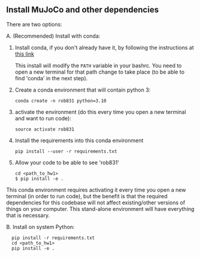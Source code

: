 ## Install MuJoCo and other dependencies

There are two options:

A. (Recommended) Install with conda:

1. Install conda, if you don't already have it, by following the instructions at [this link](https://docs.conda.io/projects/conda/en/latest/user-guide/install/)
   
   This install will modify the `PATH` variable in your bashrc.
   You need to open a new terminal for that path change to take place (to be able to find 'conda' in the next step).
2. Create a conda environment that will contain python 3:
   
   ```
   conda create -n rob831 python=3.10
   ```
3. activate the environment (do this every time you open a new terminal and want to run code):
   
   ```
   source activate rob831
   ```
4. Install the requirements into this conda environment
   
   ```
   pip install --user -r requirements.txt
   ```
5. Allow your code to be able to see 'rob831'
   
   ```
   cd <path_to_hw1> 
   $ pip install -e .
   ```
This conda environment requires activating it every time you open a new terminal (in order to run code), but the benefit is that the required dependencies for this codebase will not affect existing/other versions of things on your computer. This stand-alone environment will have everything that is necessary.

B. Install on system Python:

```
  pip install -r requirements.txt
  cd <path_to_hw1>
  pip install -e .
```



